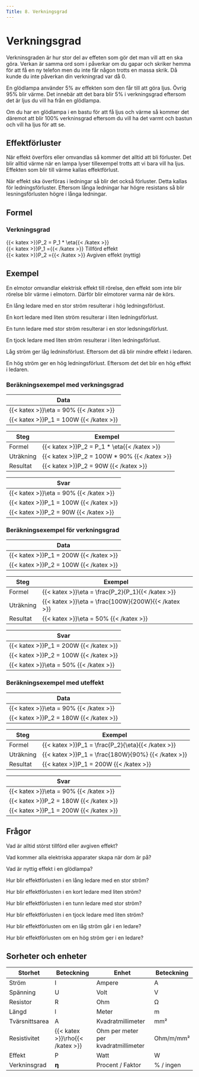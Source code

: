 ```yaml
---
Title: 8. Verkningsgrad
---
```

# Verkningsgrad

Verkninsgraden är hur stor del av effeten som gör det man vill att en ska göra. Verkan är samma ord som i påverkar om du gapar och skriker hemma för att få en ny telefon men du inte får någon trotts en massa skrik. Då kunde du inte påverkan din verkningrad var då 0.

En glödlampa använder 5% av effekten som den får till att göra ljus. Övrig 95% blir värme. Det innebär att det bara blir 5% i verkningsgrad eftersom det är ljus du vill ha från en glödlampa.

Om du har en glödlampa i en bastu för att få ljus och värme så kommer det däremot att blir 100% verkninsgrad eftersom du vill ha det varmt och bastun och vill ha ljus för att se.

## Effektförluster
När effekt överförs eller omvandlas så kommer det alltid att bli förluster.
Det blir alltid värme när en lampa lyser tillexempel trotts att vi bara vill ha ljus. Effekten som blir till värme kallas effektförlust.

När effekt ska överföras i ledningar så blir det också förluster. Detta kallas för ledningsförluster. Eftersom långa ledningar har högre resistans så blir lesningsförlusten högre i långa ledningar.

## Formel

### Verkningsgrad
{{< katex >}}P_2 = P_1 * \eta{{< /katex >}}  
{{< katex >}}P_1 ={{< /katex >}}  Tillförd effekt  
{{< katex >}}P_2 ={{< /katex >}}  Avgiven effekt (nyttig)  

## Exempel
En elmotor omvandlar elektrisk effekt till rörelse, den effekt som inte blir rörelse blir värme i elmotorn. Därför blir elmotorer varma när de körs.

En lång ledare med en stor ström resulterar i hög ledningsförlust.

En kort ledare med liten ström resulterar i liten ledningsförlust.

En tunn ledare med stor ström resulterar i en stor ledsningsförlust.

En tjock ledare med liten ström resulterar i liten ledningsförlust.

Låg ström ger låg ledninsförlust. Eftersom det då blir mindre effekt i ledaren.

En hög ström ger en hög ledningsförlust. Eftersom det det blir en hög effekt i ledaren.

### Beräkningsexempel med verkningsgrad

| Data       |
| ---------- |
| {{< katex >}}\eta = 90\% {{< /katex >}}     | 
| {{< katex >}}P_1 = 100W {{< /katex >}}      | 

| Steg      | Exempel      |
| --------- | ------------ |
| Formel    | {{< katex >}}P_2 = P_1 * \eta{{< /katex >}}|
| Uträkning | {{< katex >}}P_2 = 100W * 90\% {{< /katex >}}   |
| Resultat  | {{< katex >}}P_2 = 90W  {{< /katex >}} |

| Svar      |
| ---------- |
| {{< katex >}}\eta = 90\% {{< /katex >}}     | 
| {{< katex >}}P_1 = 100W {{< /katex >}}      | 
| {{< katex >}}P_2 = 90W {{< /katex >}}      | 

### Beräkningsexempel för verkningsgrad

| Data       |
| ---------- |
| {{< katex >}}P_1 = 200W {{< /katex >}}      | 
| {{< katex >}}P_2 = 100W {{< /katex >}}      | 

| Steg      | Exempel      |
| --------- | ------------ |
| Formel    | {{< katex >}}\eta = \frac{P_2}{P_1}{{< /katex >}}|
| Uträkning | {{< katex >}}\eta = \frac{100W}{200W}{{< /katex >}}   |
| Resultat  | {{< katex >}}\eta = 50\% {{< /katex >}}      |

| Svar      |
| ---------- |
| {{< katex >}}P_1 = 200W {{< /katex >}}      | 
| {{< katex >}}P_2 = 100W {{< /katex >}}      | 
| {{< katex >}}\eta = 50\% {{< /katex >}}     | 

### Beräkningsexempel med uteffekt

| Data       |
| ---------- |
| {{< katex >}}\eta = 90\% {{< /katex >}}     | 
| {{< katex >}}P_2 = 180W {{< /katex >}}      | 

| Steg      | Exempel      |
| --------- | ------------ |
| Formel    | {{< katex >}}P_1 = \frac{P_2}{\eta}{{< /katex >}}|
| Uträkning | {{< katex >}}P_1 = \frac{180W}{90\%} {{< /katex >}}   |
| Resultat  | {{< katex >}}P_1 = 200W  {{< /katex >}} |

| Svar      |
| ---------- |
| {{< katex >}}\eta = 90\% {{< /katex >}}     | 
| {{< katex >}}P_2 = 180W {{< /katex >}}      | 
| {{< katex >}}P_1 = 200W {{< /katex >}}      | 

## Frågor

Vad är alltid störst tillförd eller avgiven effekt?

Vad kommer alla elektriska apparater skapa när dom är på?

Vad är nyttig effekt i en glödlampa?

Hur blir effektförlusten i en lång ledare med en stor ström?

Hur blir effektförlusten i en kort ledare med liten ström?

Hur blir effektförlusten i en tunn ledare med stor ström?

Hur blir effektförlusten i en tjock ledare med liten ström?

Hur blir effektförlusten om en låg ström går i en ledare?

Hur blir effektförlusten om en hög ström ger i en ledare?

## Sorheter och enheter
| Storhet      | Beteckning | Enhet       | Beteckning |
| ------------ | ------------------ | ----------- | ---------------- |
| Ström        | I                  | Ampere      | A                |
| Spänning     | U                  | Volt        | V                |
| Resistor     | R                  | Ohm         | Ω                |
| Längd        | l                  | Meter       | m                |
| Tvärsnittsarea | A                | Kvadratmillimeter | mm²| 
| Resistivitet | {{< katex >}}\rho{{< /katex >}} | Ohm per meter per kvadratmillimeter | Ohm/m/mm² | 
| Effekt       | P                  | Watt        | W                |
| Verkninsgrad | 𝝶                  | Procent / Faktor     | % / ingen                | 

